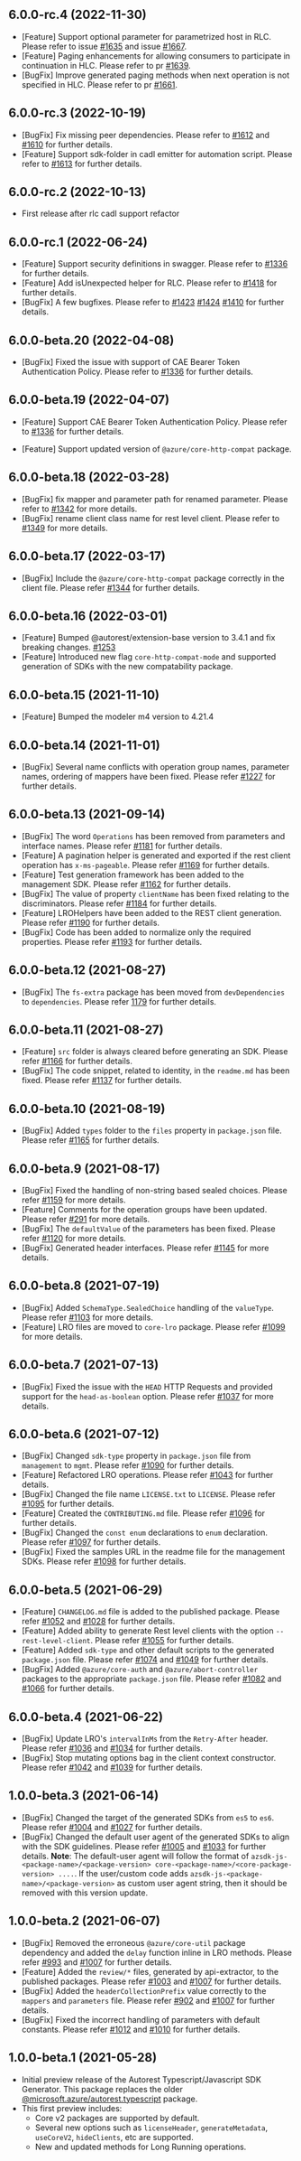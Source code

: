 ## 6.0.0-rc.4 (2022-11-30)

- [Feature] Support optional parameter for parametrized host in RLC. Please refer to issue [#1635](https://github.com/Azure/autorest.typescript/issues/1635) and issue [#1667](https://github.com/Azure/autorest.typescript/issues/1667).
- [Feature] Paging enhancements for allowing consumers to participate in continuation in HLC. Please refer to pr [#1639](https://github.com/Azure/autorest.typescript/pull/1639).
- [BugFix] Improve generated paging methods when next operation is not specified in HLC. Please refer to pr [#1661](https://github.com/Azure/autorest.typescript/pull/1661).

## 6.0.0-rc.3 (2022-10-19)

- [BugFix] Fix missing peer dependencies. Please refer to [#1612](https://github.com/Azure/autorest.typescript/pull/1612) and [#1610](https://github.com/Azure/autorest.typescript/pull/1610) for further details.
- [Feature] Support sdk-folder in cadl emitter for automation script. Please refer to [#1613](https://github.com/Azure/autorest.typescript/pull/1613) for further details.

## 6.0.0-rc.2 (2022-10-13)

- First release after rlc cadl support refactor

## 6.0.0-rc.1 (2022-06-24)

- [Feature] Support security definitions in swagger. Please refer to [#1336](https://github.com/Azure/autorest.typescript/issues/1385) for further details.
- [Feature] Add isUnexpected helper for RLC. Please refer to [#1418](https://github.com/Azure/autorest.typescript/pull/1418) for further details.
- [BugFix] A few bugfixes. Please refer to [#1423](https://github.com/Azure/autorest.typescript/pull/1423) [#1424](https://github.com/Azure/autorest.typescript/pull/1424) [#1410](https://github.com/Azure/autorest.typescript/pull/1410) for further details.

## 6.0.0-beta.20 (2022-04-08)

- [BugFix] Fixed the issue with support of CAE Bearer Token Authentication Policy. Please refer to [#1336](https://github.com/Azure/autorest.typescript/pull/1336#discussion_r868700986) for further details.

## 6.0.0-beta.19 (2022-04-07)

- [Feature] Support CAE Bearer Token Authentication Policy. Please refer to [#1336](https://github.com/Azure/autorest.typescript/pull/1336) for further details.

- [Feature] Support updated version of `@azure/core-http-compat` package.

## 6.0.0-beta.18 (2022-03-28)

- [BugFix] fix mapper and parameter path for renamed parameter. Please refer to [#1342](https://github.com/Azure/autorest.typescript/issues/1342) for more details.
- [BugFix] rename client class name for rest level client. Please refer to [#1349](https://github.com/Azure/autorest.typescript/pull/1349) for more details.

## 6.0.0-beta.17 (2022-03-17)

- [BugFix] Include the `@azure/core-http-compat` package correctly in the client file. Please refer [#1344](https://github.com/Azure/autorest.typescript/issues/1344) for further details.

## 6.0.0-beta.16 (2022-03-01)

- [Feature] Bumped @autorest/extension-base version to 3.4.1 and fix breaking changes. [#1253](https://github.com/Azure/autorest.typescript/pull/1253)
- [Feature] Introduced new flag `core-http-compat-mode` and supported generation of SDKs with the new compatability package.

## 6.0.0-beta.15 (2021-11-10)

- [Feature] Bumped the modeler m4 version to 4.21.4

## 6.0.0-beta.14 (2021-11-01)

- [BugFix] Several name conflicts with operation group names, parameter names, ordering of mappers have been fixed. Please refer [#1227](https://github.com/Azure/autorest.typescript/pull/1227) for further details.

## 6.0.0-beta.13 (2021-09-14)

- [BugFix] The word `Operations` has been removed from parameters and interface names. Please refer [#1181](https://github.com/Azure/autorest.typescript/pull/1181) for further details.
- [Feature] A pagination helper is generated and exported if the rest client operation has `x-ms-pageable`. Please refer [#1169](https://github.com/Azure/autorest.typescript/pull/1169) for further details.
- [Feature] Test generation framework has been added to the management SDK. Please refer [#1162](https://github.com/Azure/autorest.typescript/pull/1162) for further details.
- [BugFix] The value of property `clientName` has been fixed relating to the discriminators. Please refer [#1184](https://github.com/Azure/autorest.typescript/pull/1184) for further details.
- [Feature] LROHelpers have been added to the REST client generation. Please refer [#1190](https://github.com/Azure/autorest.typescript/pull/1190) for further details.
- [BugFix] Code has been added to normalize only the required properties. Please refer [#1193](https://github.com/Azure/autorest.typescript/pull/1193) for further details.

## 6.0.0-beta.12 (2021-08-27)

- [BugFix] The `fs-extra` package has been moved from `devDependencies` to `dependencies`. Please refer [1179](https://github.com/Azure/autorest.typescript/issues/1179) for further details.

## 6.0.0-beta.11 (2021-08-27)

- [Feature] `src` folder is always cleared before generating an SDK. Please refer [#1166](https://github.com/Azure/autorest.typescript/issues/1166) for further details.
- [BugFix] The code snippet, related to identity, in the `readme.md` has been fixed. Please refer [#1137](https://github.com/Azure/autorest.typescript/issues/1137) for further details.

## 6.0.0-beta.10 (2021-08-19)

- [BugFix] Added `types` folder to the `files` property in `package.json` file. Please refer [#1165](https://github.com/Azure/autorest.typescript/pull/1165) for further details.

## 6.0.0-beta.9 (2021-08-17)

- [BugFix] Fixed the handling of non-string based sealed choices. Please refer [#1159](https://github.com/Azure/autorest.typescript/issues/1159) for more details.
- [Feature] Comments for the operation groups have been updated. Please refer [#291](https://github.com/Azure/autorest.typescript/issues/291) for more details.
- [BugFix] The `defaultValue` of the parameters has been fixed. Please refer [#1120](https://github.com/Azure/autorest.typescript/issues/1120) for more details.
- [BugFix] Generated header interfaces. Please refer [#1145](https://github.com/Azure/autorest.typescript/pull/1145) for more details.

## 6.0.0-beta.8 (2021-07-19)

- [BugFix] Added `SchemaType.SealedChoice` handling of the `valueType`. Please refer [#1103](https://github.com/Azure/autorest.typescript/pull/1103) for more details.
- [Feature] LRO files are moved to `core-lro` package. Please refer [#1099](https://github.com/Azure/autorest.typescript/pull/1099) for more details.

## 6.0.0-beta.7 (2021-07-13)

- [BugFix] Fixed the issue with the `HEAD` HTTP Requests and provided support for the `head-as-boolean` option. Please refer [#1037](https://github.com/Azure/autorest.typescript/issues/1037) for more details.

## 6.0.0-beta.6 (2021-07-12)

- [BugFix] Changed `sdk-type` property in `package.json` file from `management` to `mgmt`. Please refer [#1090](https://github.com/Azure/autorest.typescript/pull/1090) for further details.
- [Feature] Refactored LRO operations. Please refer [#1043](https://github.com/Azure/autorest.typescript/pull/1043) for further details.
- [BugFix] Changed the file name `LICENSE.txt` to `LICENSE`. Please refer [#1095](https://github.com/Azure/autorest.typescript/pull/1095) for further details.
- [Feature] Created the `CONTRIBUTING.md` file. Please refer [#1096](https://github.com/Azure/autorest.typescript/pull/1096) for further details.
- [BugFix] Changed the `const enum` declarations to `enum` declaration. Please refer [#1097](https://github.com/Azure/autorest.typescript/pull/1097) for further details.
- [BugFix] Fixed the samples URL in the readme file for the management SDKs. Please refer [#1098](https://github.com/Azure/autorest.typescript/pull/1098) for further details.

## 6.0.0-beta.5 (2021-06-29)

- [Feature] `CHANGELOG.md` file is added to the published package. Please refer [#1052](https://github.com/Azure/autorest.typescript/pull/1052) and [#1028](https://github.com/Azure/autorest.typescript/issues/1028) for further details.
- [Feature] Added ability to generate Rest level clients with the option `--rest-level-client`. Please refer [#1055](https://github.com/Azure/autorest.typescript/pull/1055) for further details.
- [Feature] Added `sdk-type` and other default scripts to the generated `package.json` file. Please refer [#1074](https://github.com/Azure/autorest.typescript/pull/1074) and [#1049](https://github.com/Azure/autorest.typescript/issues/1049) for further details.
- [BugFix] Added `@azure/core-auth` and `@azure/abort-controller` packages to the appropriate `package.json` file. Please refer [#1082](https://github.com/Azure/autorest.typescript/pull/1082) and [#1066](https://github.com/Azure/autorest.typescript/issues/1066) for further details.

## 6.0.0-beta.4 (2021-06-22)

- [BugFix] Update LRO's `intervalInMs` from the `Retry-After` header. Please refer [#1036](https://github.com/Azure/autorest.typescript/pull/1036) and [#1034](https://github.com/Azure/autorest.typescript/issues/1034) for further details.
- [BugFix] Stop mutating options bag in the client context constructor. Please refer [#1042](https://github.com/Azure/autorest.typescript/pull/1042) and [#1039](https://github.com/Azure/autorest.typescript/issues/1039) for further details.

## 1.0.0-beta.3 (2021-06-14)

- [BugFix] Changed the target of the generated SDKs from `es5` to `es6`. Please refer [#1004](https://github.com/Azure/autorest.typescript/issues/1004) and [#1027](https://github.com/Azure/autorest.typescript/pull/1027) for further details.
- [BugFix] Changed the default user agent of the generated SDKs to align with the SDK guidelines. Please refer [#1005](https://github.com/Azure/autorest.typescript/issues/1005) and [#1033](https://github.com/Azure/autorest.typescript/pull/1033) for further details. **Note**: The default-user agent will follow the format of `azsdk-js-<package-name>/<package-version> core-<package-name>/<core-package-version> ....`. If the user/custom code adds `azsdk-js-<package-name>/<package-version>` as custom user agent string, then it should be removed with this version update.

## 1.0.0-beta.2 (2021-06-07)

- [BugFix] Removed the erroneous `@azure/core-util` package dependency and added the `delay` function inline in LRO methods. Please refer [#993](https://github.com/Azure/autorest.typescript/issues/993) and [#1007](https://github.com/Azure/autorest.typescript/pull/1007) for further details.
- [Feature] Added the `review/*` files, generated by api-extractor, to the published packages. Please refer [#1003](https://github.com/Azure/autorest.typescript/issues/1003) and [#1007](https://github.com/Azure/autorest.typescript/pull/1007) for further details.
- [BugFix] Added the `headerCollectionPrefix` value correctly to the `mappers` and `parameters` file. Please refer [#902](https://github.com/Azure/autorest.typescript/issues/902) and [#1007](https://github.com/Azure/autorest.typescript/pull/1007) for further details.
- [BugFix] Fixed the incorrect handling of parameters with default constants. Please refer [#1012](https://github.com/Azure/autorest.typescript/issues/1012) and [#1010](https://github.com/Azure/autorest.typescript/pull/1010) for further details.

## 1.0.0-beta.1 (2021-05-28)

- Initial preview release of the Autorest Typescript/Javascript SDK Generator. This package replaces the older [@microsoft.azure/autorest.typescript](https://www.npmjs.com/package/@microsoft.azure/autorest.typescript) package.
- This first preview includes:
  - Core v2 packages are supported by default.
  - Several new options such as `licenseHeader`, `generateMetadata`, `useCoreV2`, `hideClients`, etc are supported.
  - New and updated methods for Long Running operations.
